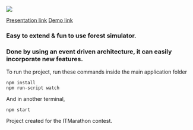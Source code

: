 ![](http://i.imgur.com/NjIxE66.png)

[Presentation link](https://docs.google.com/presentation/d/1PUn7Oh_E_5vTKsRg-1fJcKiBuV1gxVaEZw2mrdWg5vs/edit?usp=sharing)
[Demo link](https://youtu.be/mH9WzVd6O0U)

### Easy to extend & fun to use forest simulator.

### Done by using an event driven architecture, it can easily incorporate new features.

To run the project, run these commands inside the main application folder

```
npm install
npm run-script watch
```

And in another terminal,

```
npm start
```

Project created for the ITMarathon contest.

